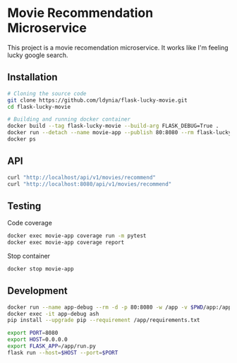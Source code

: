 # Movie Recommendation Microservice

This project is a movie recomendation microservice. It works like I'm feeling lucky google search.

## Installation

```bash
# Cloning the source code
git clone https://github.com/ldynia/flask-lucky-movie.git
cd flask-lucky-movie

# Building and running docker container
docker build --tag flask-lucky-movie --build-arg FLASK_DEBUG=True .
docker run --detach --name movie-app --publish 80:8080 --rm flask-lucky-movie
docker ps
```
## API

```bash
curl "http://localhost/api/v1/movies/recommend"
curl "http://localhost:8080/api/v1/movies/recommend"
```

## Testing

Code coverage
```bash
docker exec movie-app coverage run -m pytest
docker exec movie-app coverage report
```

Stop container
```bash
docker stop movie-app
```

## Development

```bash
docker run --name app-debug --rm -d -p 80:8080 -w /app -v $PWD/app:/app python:3.9.5-alpine sleep 1d
docker exec -it app-debug ash
pip install --upgrade pip --requirement /app/requirements.txt

export PORT=8080
export HOST=0.0.0.0
export FLASK_APP=/app/run.py
flask run --host=$HOST --port=$PORT
```
